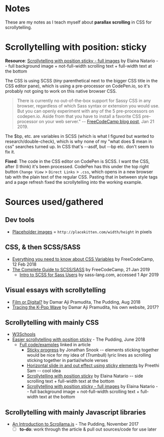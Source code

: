 # Notes
These are my notes as I teach myself about **parallax scrolling** in CSS for scrollytelling.

# Scrollytelling with position: sticky
**Resource**: [Scrollytelling with position sticky - full images](https://codepen.io/enatario/pen/jKrJpB) by Elaina Natario -- full background image + not-full-width scrolling text + full-width text at the bottom

The CSS is using SCSS (_tiny_ parenthetical next to the bigger CSS title in the CSS editor pane), which is using a pre-processor on CodePen.io, so it's probably not going to work on this native browser CSS.

>There is currently no out-of-the-box support for Sassy CSS in any browser, regardless of which Sass syntax or extension you would use. But you can openly experiment with any of the 5 pre-processors on codepen.io. Aside from that you have to install a favorite CSS pre-processor on your web server." 
> -- [FreeCodeCamp blog post](https://medium.freecodecamp.org/the-complete-guide-to-scss-sass-30053c266b23), Jan 21 2019.

The $bp, etc. are variables in SCSS (which is what I figured but wanted to research/double-check), which is why none of my "what does $ mean in css" searches turned up. In CSS that's --asdf, but --bp etc. don't seem to fix it.

**Fixed**: The code in the CSS editor on CodePen is SCSS. I want the CSS, after (I think) it's been processed. CodePen has this under the top right button `Change View` > `Direct Links` > `.css`, which opens in a new browser tab with the plain text of the regular CSS. Pasting that in between style tags and a page refresh fixed the scrollytelling into the working example.

# Sources used/gathered

## Dev tools
- [Placeholder images](http://placekitten.com/) = `http://placekitten.com/width/height` in pixels

## CSS, & then SCSS/SASS
- [Everything you need to know about CSS Variables](https://medium.freecodecamp.org/everything-you-need-to-know-about-css-variables-c74d922ea855) by FreeCodeCamp, 12 Feb 2018
- [The Complete Guide to SCSS/SASS](https://medium.freecodecamp.org/the-complete-guide-to-scss-sass-30053c266b23) by FreeCodeCamp, 21 Jan 2019
  - [Intro to SCSS for Sass Users](https://sass-lang.com/documentation/file.SCSS_FOR_SASS_USERS.html) by sass-lang.com, accessed 1 Apr 2019

## Visual essays with scrollytelling
- [Film or Digital?](https://pudding.cool/2018/08/filmordigital/) by Damar Aji Pramudita, The Pudding, Aug 2018
- [Tracing the K-Pop Wave](https://datanibbl.es/tracing-kpop-wave/) by Damar Aji Pramudita, his own website, 2017?

## Scrollytelling with mainly CSS
- [W3Schools](https://www.w3schools.com/howto/howto_css_parallax.asp)
- [Easier scrollytelling with position sticky](https://pudding.cool/process/scrollytelling-sticky/) - The Pudding, June 2018
  - [Full code/examples](https://codepen.io/collection/XBWPqE/#) linked in article
    - [Sticky progress](https://codepen.io/snookca/pen/ZvpZYE) by Jonathan Snook -- elements sticking together would be nice for my idea of (Trumbull) lyric lines as scrolling sticking together in partial/whole verses
    - [Horizontal slide in and out effect using sticky elements](https://codepen.io/rpsthecoder/pen/LJZzRV) by Preethi Sam -- cool idea
    - [Scrollytelling with position sticky](https://codepen.io/enatario/pen/eKzxzY) by Elaina Natario -- side scrolling text + full-width text at the bottom
    - [Scrollytelling with position sticky - full images](https://codepen.io/enatario/pen/jKrJpB) by Elaina Natario -- full background image + not-full-width scrolling text + full-width text at the bottom

## Scrollytelling with mainly Javascript libraries
- [An Introduction to Scrollama.js](https://pudding.cool/process/introducing-scrollama/) - The Pudding, November 2017
  - [ ] **to-do**: work through the article & pull out sources/code for use later